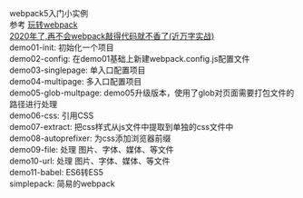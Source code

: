 webpack5入门小实例  
参考 [玩转webpack](https://time.geekbang.org/course/intro/190)  
[2020年了,再不会webpack敲得代码就不香了(近万字实战)](https://juejin.cn/post/6844904031240863758)  
demo01-init: 初始化一个项目  
demo02-config: 在demo01基础上新建webpack.config.js配置文件  
demo03-singlepage: 单入口配置项目  
demo04-multipage: 多入口配置项目    
demo05-glob-multpage: demo05升级版本，使用了glob对页面需要打包文件的路径进行处理   
demo06-css: 引用CSS    
demo07-extract: 把css样式从js文件中提取到单独的css文件中   
demo08-autoprefixer:  为css添加浏览器前缀   
demo09-file: 处理 图片、字体、媒体、等文件  
demo10-url: 处理 图片、字体、媒体、等文件    
demo11-babel: ES6转ES5  
simplepack: 简易的webpack